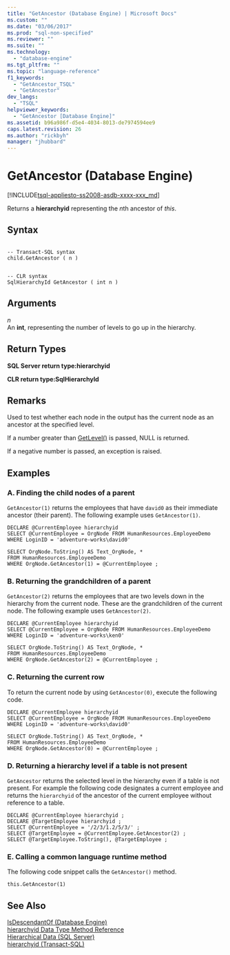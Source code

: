 ```yaml
---
title: "GetAncestor (Database Engine) | Microsoft Docs"
ms.custom: ""
ms.date: "03/06/2017"
ms.prod: "sql-non-specified"
ms.reviewer: ""
ms.suite: ""
ms.technology: 
  - "database-engine"
ms.tgt_pltfrm: ""
ms.topic: "language-reference"
f1_keywords: 
  - "GetAncestor_TSQL"
  - "GetAncestor"
dev_langs: 
  - "TSQL"
helpviewer_keywords: 
  - "GetAncestor [Database Engine]"
ms.assetid: b96a986f-d5e4-4034-8013-de7974594ee9
caps.latest.revision: 26
ms.author: "rickbyh"
manager: "jhubbard"
---
```

# GetAncestor (Database Engine)
[!INCLUDE[tsql-appliesto-ss2008-asdb-xxxx-xxx_md](../../relational-databases/import-export/includes/tsql-appliesto-ss2008-asdb-xxxx-xxx-md.md)]

  Returns a **hierarchyid** representing the *n*th ancestor of *this*.  
  
## Syntax  
  
```  
  
-- Transact-SQL syntax  
child.GetAncestor ( n )   
```  
  
```  
  
-- CLR syntax  
SqlHierarchyId GetAncestor ( int n )  
```  
  
## Arguments  
 *n*  
 An **int**, representing the number of levels to go up in the hierarchy.  
  
## Return Types  
 **SQL Server return type:hierarchyid**  
  
 **CLR return type:SqlHierarchyId**  
  
## Remarks  
 Used to test whether each node in the output has the current node as an ancestor at the specified level.  
  
 If a number greater than [GetLevel()](../../t-sql/data-types/getlevel-database-engine.md) is passed, NULL is returned.  
  
 If a negative number is passed, an exception is raised.  
  
## Examples  
  
### A. Finding the child nodes of a parent  
 `GetAncestor(1)` returns the employees that have `david0` as their immediate ancestor (their parent). The following example uses `GetAncestor(1)`.  
  
```  
DECLARE @CurrentEmployee hierarchyid  
SELECT @CurrentEmployee = OrgNode FROM HumanResources.EmployeeDemo  
WHERE LoginID = 'adventure-works\david0'  
  
SELECT OrgNode.ToString() AS Text_OrgNode, *  
FROM HumanResources.EmployeeDemo  
WHERE OrgNode.GetAncestor(1) = @CurrentEmployee ;  
```  
  
### B. Returning the grandchildren of a parent  
 `GetAncestor(2)` returns the employees that are two levels down in the hierarchy from the current node. These are the grandchildren of the current node. The following example uses `GetAncestor(2)`.  
  
```  
DECLARE @CurrentEmployee hierarchyid  
SELECT @CurrentEmployee = OrgNode FROM HumanResources.EmployeeDemo  
WHERE LoginID = 'adventure-works\ken0'  
  
SELECT OrgNode.ToString() AS Text_OrgNode, *  
FROM HumanResources.EmployeeDemo  
WHERE OrgNode.GetAncestor(2) = @CurrentEmployee ;  
```  
  
### C. Returning the current row  
 To return the current node by using `GetAncestor(0)`, execute the following code.  
  
```  
DECLARE @CurrentEmployee hierarchyid  
SELECT @CurrentEmployee = OrgNode FROM HumanResources.EmployeeDemo  
WHERE LoginID = 'adventure-works\david0'  
  
SELECT OrgNode.ToString() AS Text_OrgNode, *  
FROM HumanResources.EmployeeDemo  
WHERE OrgNode.GetAncestor(0) = @CurrentEmployee ;  
```  
  
### D. Returning a hierarchy level if a table is not present  
 `GetAncestor` returns the selected level in the hierarchy even if a table is not present. For example the following code designates a current employee and returns the `hierarchyid` of the ancestor of the current employee without reference to a table.  
  
```  
DECLARE @CurrentEmployee hierarchyid ;  
DECLARE @TargetEmployee hierarchyid ;  
SELECT @CurrentEmployee = '/2/3/1.2/5/3/' ;  
SELECT @TargetEmployee = @CurrentEmployee.GetAncestor(2) ;  
SELECT @TargetEmployee.ToString(), @TargetEmployee ;  
```  
  
### E. Calling a common language runtime method  
 The following code snippet calls the `GetAncestor()` method.  
  
```  
this.GetAncestor(1)  
```  
  
## See Also  
 [IsDescendantOf &#40;Database Engine&#41;](../../t-sql/data-types/isdescendantof-database-engine.md)   
 [hierarchyid Data Type Method Reference](http://msdn.microsoft.com/library/01a050f5-7580-4d5f-807c-7f11423cbb06)   
 [Hierarchical Data &#40;SQL Server&#41;](../../relational-databases/hierarchical-data-sql-server.md)   
 [hierarchyid &#40;Transact-SQL&#41;](../../t-sql/data-types/hierarchyid-data-type-method-reference.md)  
  
  